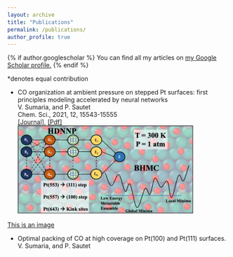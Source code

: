 ```yaml
---
layout: archive
title: "Publications"
permalink: /publications/
author_profile: true
---
```


{% if author.googlescholar %}
  You can find all my articles on <u><a href="{{author.googlescholar}}">my Google Scholar profile</a>.</u>
{% endif %}

*denotes equal contribution

- CO organization at ambient pressure on stepped Pt surfaces: first principles modeling accelerated by neural networks  
  V. Sumaria, and P. Sautet   
  Chem. Sci., 2021, 12, 15543-15555  
  [[Journal]](https://pubs.rsc.org/en/content/articlehtml/2021/sc/d1sc03827c), [[Pdf]](/files/RSC_2021.pdf)  
  <img src="files/RSC_2021_TOC.jpg" width=400>
  
  
 [This is an image](/files/RSC_2021_TOC2.jpg)
- Optimal packing of CO at high coverage on Pt(100) and Pt(111) surfaces.  
  V. Sumaria, and P. Sautet


